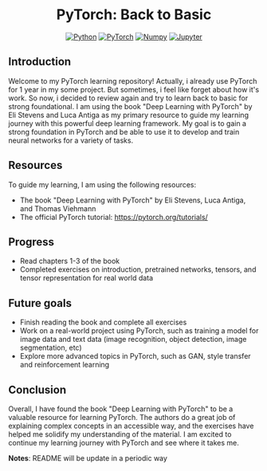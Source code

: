<div align="center">

# PyTorch: Back to Basic

[![Python](https://img.shields.io/badge/Python-3776AB?logo=python&logoColor=white)](https://www.python.org/)
[![PyTorch](https://img.shields.io/badge/PyTorch-EE4C2C?logo=pytorch&logoColor=white)](https://www.pytorch.org/)
[![Numpy](https://img.shields.io/badge/Numpy-013243?logo=numpy&logoColor=white)](https://www.numpy.org/)
[![Jupyter](https://img.shields.io/badge/Jupyter%20Notebook-F37626?logo=jupyter&logoColor=white)](https://www.jupyter.org/)


</div>

## Introduction
Welcome to my PyTorch learning repository! Actually, i already use PyTorch for 1 year in my some project. But sometimes, i feel like forget about how it's work. So now, i decided to review again and try to learn back to basic for strong foundational. I am using the book "Deep Learning with PyTorch" by Eli Stevens and Luca Antiga as my primary resource to guide my learning journey with this powerful deep learning framework. My goal is to gain a strong foundation in PyTorch and be able to use it to develop and train neural networks for a variety of tasks.

## Resources
To guide my learning, I am using the following resources:

* The book "Deep Learning with PyTorch" by Eli Stevens, Luca Antiga, and Thomas Viehmann
* The official PyTorch tutorial: https://pytorch.org/tutorials/

## Progress
* Read chapters 1-3 of the book
* Completed exercises on introduction, pretrained networks, tensors, and tensor representation for real world data

## Future goals
* Finish reading the book and complete all exercises
* Work on a real-world project using PyTorch, such as training a model for image data and text data (image recognition, object detection, image segmentation, etc)
* Explore more advanced topics in PyTorch, such as GAN, style transfer and reinforcement learning

## Conclusion
Overall, I have found the book "Deep Learning with PyTorch" to be a valuable resource for learning PyTorch. The authors do a great job of explaining complex concepts in an accessible way, and the exercises have helped me solidify my understanding of the material. I am excited to continue my learning journey with PyTorch and see where it takes me.

**Notes**: README will be update in a periodic way